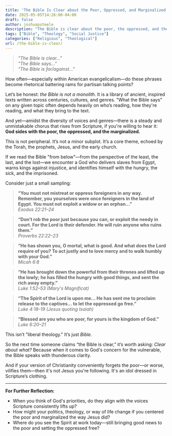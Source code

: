 ```yaml
---
title: 'The Bible Is Clear about the Poor, Oppressed, and Marginalized'
date: 2025-05-05T14:26:00-04:00
draft: false
author: joshuapsteele
description: "The Bible is clear about the poor, the oppressed, and the marginalized."
tags: ["Bible", "Theology", "Social Justice"]
categories: ["Religious", "Theological"]
url: /the-bible-is-clear/
---
```


> *"The Bible is clear..."*  
> *"The Bible says..."*  
> *"The Bible is for/against..."*

How often—especially within American evangelicalism—do these phrases become rhetorical battering rams for partisan talking points?

Let’s be honest: *the Bible is not a monolith.* It is a library of ancient, inspired texts written across centuries, cultures, and genres. "What the Bible says" on any given topic often depends heavily on who’s reading, how they're reading, and what they bring to the text.

And yet—amidst the diversity of voices and genres—there is a steady and unmistakable chorus that rises from Scripture, if you're willing to hear it: **God sides with the poor, the oppressed, and the marginalized.**

This is not peripheral. It’s not a minor subplot. It’s a core theme, echoed by the Torah, the prophets, Jesus, and the early church.

If we read the Bible "from below"—from the perspective of the least, the last, and the lost—we encounter a God who delivers slaves from Egypt, warns kings against injustice, and identifies himself with the hungry, the sick, and the imprisoned.

Consider just a small sampling:

> **“You must not mistreat or oppress foreigners in any way. Remember, you yourselves were once foreigners in the land of Egypt. You must not exploit a widow or an orphan...”**  
> *Exodus 22:21–24*

> **“Don’t rob the poor just because you can, or exploit the needy in court. For the Lord is their defender. He will ruin anyone who ruins them.”**  
> *Proverbs 22:22–23*

> **“He has shown you, O mortal, what is good. And what does the Lord require of you? To act justly and to love mercy and to walk humbly with your God.”**  
> *Micah 6:8*

> **“He has brought down the powerful from their thrones and lifted up the lowly; he has filled the hungry with good things, and sent the rich away empty.”**  
> *Luke 1:52–53 (Mary's Magnificat)*

> **“The Spirit of the Lord is upon me... He has sent me to proclaim release to the captives... to let the oppressed go free.”**  
> *Luke 4:18–19 (Jesus quoting Isaiah)*

> **“Blessed are you who are poor, for yours is the kingdom of God.”**  
> *Luke 6:20–21*

This isn’t "liberal theology." It’s just *Bible.*

So the next time someone claims “the Bible is clear,” it’s worth asking: *Clear about what?* Because when it comes to God's concern for the vulnerable, the Bible speaks with thunderous clarity.

And if your version of Christianity conveniently forgets the poor—or worse, vilifies them—then it's not Jesus you're following. It's an idol dressed in Scripture’s clothing.

---

**For Further Reflection:**

- When you think of God's priorities, do they align with the voices Scripture consistently lifts up?
- How might your politics, theology, or way of life change if you centered the poor and marginalized the way Jesus did?
- Where do you see the Spirit at work today—still bringing good news to the poor and setting the oppressed free?